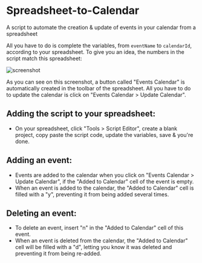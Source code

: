 # Spreadsheet-to-Calendar
A script to automate the creation & update of events in your calendar from a spreadsheet

All you have to do is complete the variables, from `eventName` to `calendarId`, according to your spreadsheet. To give you an idea, the numbers in the script match this spreadsheet:

![screenshot](https://cloud.githubusercontent.com/assets/4700883/9087743/c826d492-3b8c-11e5-9662-24544e8b0171.png)

As you can see on this screenshot, a button called "Events Calendar" is automatically created in the toolbar of the spreadsheet. All you have to do to update the calendar is click on "Events Calendar > Update Calendar".

## Adding the script to your spreadsheet:
* On your spreadsheet, click "Tools > Script Editor", create a blank project, copy paste the script code, update the variables, save & you're done. 

## Adding an event:
* Events are added to the calendar when you click on "Events Calendar > Update Calendar", if the "Added to Calendar" cell of the event is empty.
* When an event is added to the calendar, the "Added to Calendar" cell is filled with a "y", preventing it from being added several times.

## Deleting an event:
* To delete an event, insert "n" in the "Added to Calendar" cell of this event.
* When an event is deleted from the calendar, the "Added to Calendar" cell will be filled with a "d", letting you know it was deleted and preventing it from being re-added.
